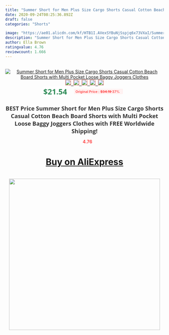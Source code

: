 ```yaml
---
title: "Summer Short for Men Plus Size Cargo Shorts Casual Cotton Beach Board Shorts with Multi Pocket Loose Baggy Joggers Clothes"
date: 2020-09-24T08:25:36.892Z
draft: false
categories: "Shorts"

image: "https://ae01.alicdn.com/kf/HTB1I.AVexSYBuNjSspjq6x73VXaI/Summer-Short-for-Men-Plus-Size-Cargo-Shorts-Casual-Cotton-Beach-Board-Shorts-with-Multi-Pocket.jpg"
description: "Summer Short for Men Plus Size Cargo Shorts Casual Cotton Beach Board Shorts with Multi Pocket Loose Baggy Joggers Clothes"
author: Ella Brown
ratingvalue: 4.76
reviewcount: 1.666
---
```

<br>
<div style="text-align: center;">
<a href="https://s.click.aliexpress.com/e/_9HuySt" target="_blank" rel="nofollow noopener noreferrer"><img alt="Summer Short for Men Plus Size Cargo Shorts Casual Cotton Beach Board Shorts with Multi Pocket Loose Baggy Joggers Clothes" class="magnifier-image" src="https://ae01.alicdn.com/kf/HTB1I.AVexSYBuNjSspjq6x73VXaI/Summer-Short-for-Men-Plus-Size-Cargo-Shorts-Casual-Cotton-Beach-Board-Shorts-with-Multi-Pocket.jpg_640x640.jpg">
<br>
<img style="border:1px solid salmon" src="https://ae01.alicdn.com/kf/HTB1I.AVexSYBuNjSspjq6x73VXaI/Summer-Short-for-Men-Plus-Size-Cargo-Shorts-Casual-Cotton-Beach-Board-Shorts-with-Multi-Pocket.jpg_120x120.jpg">&nbsp;&nbsp;<img style="border:1px solid salmon" src="https://ae01.alicdn.com/kf/HTB1M.AVexSYBuNjSspjq6x73VXad/Summer-Short-for-Men-Plus-Size-Cargo-Shorts-Casual-Cotton-Beach-Board-Shorts-with-Multi-Pocket.jpg_120x120.jpg">&nbsp;&nbsp;<img style="border:1px solid salmon" src="https://ae01.alicdn.com/kf/HTB1fZUEev5TBuNjSspcq6znGFXaM/Summer-Short-for-Men-Plus-Size-Cargo-Shorts-Casual-Cotton-Beach-Board-Shorts-with-Multi-Pocket.jpg_120x120.jpg">&nbsp;&nbsp;<img style="border:1px solid salmon" src="https://ae01.alicdn.com/kf/HTB1h3AGepuWBuNjSspnq6x1NVXaa/Summer-Short-for-Men-Plus-Size-Cargo-Shorts-Casual-Cotton-Beach-Board-Shorts-with-Multi-Pocket.jpg_120x120.jpg">&nbsp;&nbsp;<img style="border:1px solid salmon" src="https://ae01.alicdn.com/kf/HTB1j4owepuWBuNjSszbq6AS7FXaR/Summer-Short-for-Men-Plus-Size-Cargo-Shorts-Casual-Cotton-Beach-Board-Shorts-with-Multi-Pocket.jpg_120x120.jpg"></a></div><br0>
<div style="text-align: center;"><span style="background-color: white; border: 0px; box-sizing: border-box; color: seagreen; display: inline-block; font-family: &quot;open sans&quot; , &quot;arial&quot; , &quot;helvetica&quot; , sans-serif , &quot;heiti&quot;; font-size: 24px; font-stretch: inherit; font-weight: 700; line-height: inherit; margin: 0px 10px 0px 0px; padding: 0px; vertical-align: middle;">$21.54 </span>
<span style="background: rgb(255 , 241 , 241); border-radius: 3px; border: 0px; box-sizing: border-box; color: #ff4747; display: inline-block; font-family: inherit; font-size: 12px; font-stretch: inherit; font-style: inherit; font-variant: inherit; font-weight: 600; line-height: inherit; margin: 0px; padding: 2px 5px; transform: scale(0.9); vertical-align: middle;">Original Price : <b style="text-decoration: line-through;">$34.19 </b> 37%&nbsp;&nbsp;</span></div>
<h1 style="color: #333333; display: inline-block; font-family: &quot;open sans&quot; , &quot;arial&quot; , &quot;helvetica&quot; , sans-serif , &quot;heiti&quot;; font-size: 18px; font-stretch: inherit; font-weight: 700; text-align: center;">BEST Price Summer Short for Men Plus Size Cargo Shorts Casual Cotton Beach Board Shorts with Multi Pocket Loose Baggy Joggers Clothes with FREE Worldwide Shipping!</h1>
<div style="color: #ff4747; text-align: center;">
<img src="https://4.bp.blogspot.com/-M0ZcTcb-5uY/XleCXlxnR4I/AAAAAAAAAEc/OrjgMkXV1oMQFaCRZj5HQwOCBcu3w1FegCPcBGAYYCw/s1600/star.png" style="height: 15px;">&nbsp;<b>4.76</b></div>
<div class="button_cont" align="center"><a class="buynow_a" href="https://s.click.aliexpress.com/e/_9HuySt" target="_blank" rel="nofollow noopener noreferrer"><H1>Buy on AliExpress</H1></a></div><br>
<div class="separator" style="clear: both; text-align: center;">
<img src="https://lh3.googleusercontent.com/-pTy5HemUv9M/XlePHvY0dAI/AAAAAAAAAE4/0nX5iRUoIWY8eMW9Dpxeirr157OZliDIgCLcBGAsYHQ/s1600/badge.gif" width="480">
</div>
